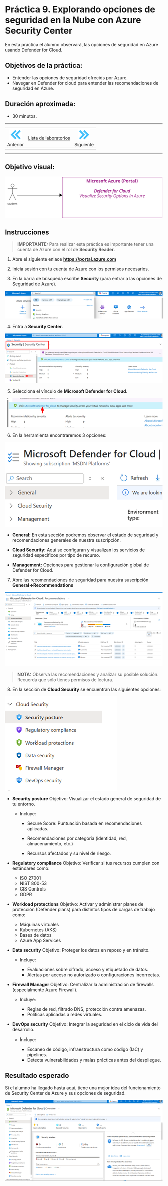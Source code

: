 # Práctica 9. Explorando opciones de seguridad en la Nube con Azure Security Center

En esta práctica el alumno observará, las opciones de seguridad en Azure usando Defender for Cloud.

## Objetivos de la práctica:
- Entender las opciones de seguridad ofrecids por Azure. 
- Navegar en Defender for cloud para entender las recomendaciones de seguridad en Azure. 

## Duración aproximada:
- 30 minutos.

---

<div style="width: 400px;">
        <table width="50%">
            <tr>
                <td style="text-align: center;">
                    <a href="../Capitulo9/"><img src="../images/anterior.png" width="40px"></a>
                    <br>Anterior
                </td>
                <td style="text-align: center;">
                   <a href="https://netec-mx.github.io/DEVSECOPS_JAV/">Lista de laboratorios</a>
                </td>
<td style="text-align: center;">
                    <a href="../Capitulo11/"><img src="../images/siguiente.png" width="40px"></a>
                    <br>Siguiente
                </td>
            </tr>
        </table>
</div>

---

## Objetivo visual:

![diagrama](../images/9/diagrama.png)

## Instrucciones
> **IMPORTANTE:** Para realizar esta práctica es importante tener una cuenta de Azure con el rol de **Security Reader.**

1. Abre el siguiente enlace **https://portal.azure.com**

2. Inicia sesión con tu cuenta de Azure con los permisos necesarios. 

3. En la barra de búsqueda escribe **Security** (para entrar a las opciones de Seguridad de Azure).

![alt text](../images/9/1.png)

4. Entra a **Security Center**. 

![alt text](../images/9/2.png)

5. Selecciona el vínculo de **Microsoft Defender for Cloud**.

![alt text](../images/9/3.png)

6. En la herramienta encontraremos 3 opciones: 

![alt text](../images/9/4.png)


- **General:** En esta sección podremos observar el estado de seguridad y recomendaciones generales de nuestra suscripción.

- **Cloud Security:** Aquí se configuran y visualizan los servicios de seguridad específicos por tipo de recurso. 

- **Management:** Opciones para gestionar la configuración global de Defender for Cloud. 

7. Abre las recomendaciones de seguridad para nuestra suscripción **General->Recommendations**

![alt text](../images/9/5.png)

> **NOTA:** Observa las recomendaciones y analizar su posible solución. Recuerda que sólo tienes permisos de lectura. 


8. En la sección de **Cloud Security** se encuentran las siguientes opciones: 

![alt text](../images/9/6.png)


- **Security posture**
Objetivo: Visualizar el estado general de seguridad de tu entorno.

    - Incluye:

        - Secure Score: Puntuación basada en recomendaciones aplicadas.

        - Recomendaciones por categoría (identidad, red, almacenamiento, etc.)

        - Recursos afectados y su nivel de riesgo.


- **Regulatory compliance**
Objetivo: Verificar si tus recursos cumplen con estándares como:

    - ISO 27001
    - NIST 800-53
    - CIS Controls
    - GDPR

- **Workload protections**
Objetivo: Activar y administrar planes de protección (Defender plans) para distintos tipos de cargas de trabajo como:

    - Máquinas virtuales
    - Kubernetes (AKS)
    - Bases de datos
    - Azure App Services

- **Data security**
Objetivo: Proteger los datos en reposo y en tránsito.

    - Incluye:

        - Evaluaciones sobre cifrado, acceso y etiquetado de datos.
        - Alertas por acceso no autorizado o configuraciones incorrectas.


- **Firewall Manager**
Objetivo: Centralizar la administración de firewalls (especialmente Azure Firewall).

    - Incluye:

        - Reglas de red, filtrado DNS, protección contra amenazas.
        - Políticas aplicadas a redes virtuales.


- **DevOps security**
Objetivo: Integrar la seguridad en el ciclo de vida del desarrollo.

    - Incluye:

        - Escaneo de código, infraestructura como código (IaC) y pipelines.
        - Detecta vulnerabilidades y malas prácticas antes del despliegue.



## Resultado esperado
Si el alumno ha llegado hasta aquí, tiene una mejor idea del funcionamiento de Security Center de Azure y sus opciones de seguridad.

![alt text](../images/9/7.png)
